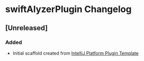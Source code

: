 <!-- Keep a Changelog guide -> https://keepachangelog.com -->

# swiftAlyzerPlugin Changelog

## [Unreleased]
### Added
- Initial scaffold created from [IntelliJ Platform Plugin Template](https://github.com/JetBrains/intellij-platform-plugin-template)
